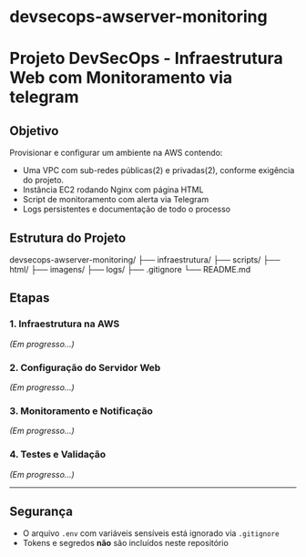 # devsecops-awserver-monitoring

# Projeto DevSecOps - Infraestrutura Web com Monitoramento via telegram

## Objetivo

Provisionar e configurar um ambiente na AWS contendo:

- Uma VPC com sub-redes públicas(2) e privadas(2), conforme exigência do projeto.  
- Instância EC2 rodando Nginx com página HTML  
- Script de monitoramento com alerta via Telegram  
- Logs persistentes e documentação de todo o processo

## Estrutura do Projeto

devsecops-awserver-monitoring/
├── infraestrutura/
├── scripts/
├── html/
├── imagens/
├── logs/
├── .gitignore
└── README.md

## Etapas

### 1. Infraestrutura na AWS  
_(Em progresso...)_

### 2. Configuração do Servidor Web  
_(Em progresso...)_

### 3. Monitoramento e Notificação  
_(Em progresso...)_

### 4. Testes e Validação  
_(Em progresso...)_

---

## Segurança

- O arquivo `.env` com variáveis sensíveis está ignorado via `.gitignore`  
- Tokens e segredos **não** são incluídos neste repositório

